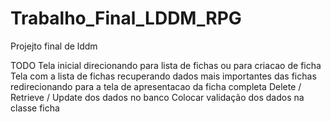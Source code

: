 # Trabalho_Final_LDDM_RPG
Projejto final de lddm 


TODO
    Tela inicial direcionando para lista de fichas ou para criacao de ficha
    Tela com a lista de fichas recuperando dados mais importantes das fichas redirecionando para a tela de apresentacao da ficha completa
    Delete / Retrieve / Update dos dados no banco
    Colocar validação dos dados na classe ficha 
